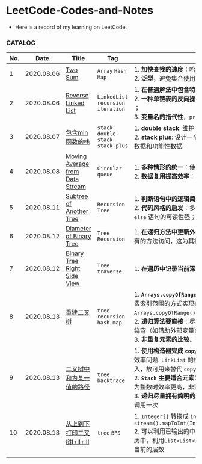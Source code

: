 # LeetCode-Codes-and-Notes
-  Here is a record of my learning on LeetCode.

### CATALOG

| No.  | Date       | Title                                                        | Tag                                  | Notes                                                        |
| ---- | ---------- | ------------------------------------------------------------ | ------------------------------------ | ------------------------------------------------------------ |
| 1    | 2020.08.06 | [Two Sum](Notes/Two-Sum.md)                                  | `Array` `Hash Map`                   | 1. **加快查找的速度**：哈希表牺牲空间换时间；<br>2. **泛型**，避免集合使用中的强制类型转换. |
| 2    | 2020.08.06 | [Reverse Linked List](Notes/Reverse-Linked-List.md)          | `LinkedList` `recursion` `iteration` | 1. **在普遍解法中包含特殊情况**，利用 `0` 与 `null`；<br>2. **一种单链表的反向操作**，`head.next.next = head;` ；<br>3. **变量名的指代性**，`prev` `curr` `next` `temp` . |
| 3    | 2020.08.07 | [包含min函数的栈](Notes/minStack.md)                         | `stack` `double-stack` `stack-plus`  | 1. **double stack**: 维护一个辅助栈来拓展功能；<br>2. **stack plus**: 设计一个增强型栈，它同时存储基础数据和功能性数据. |
| 4    | 2020.08.08 | [Moving Average from Data Stream](Notes/Moving-Average-from-Data-Stream.md) | `Circular queue`                     | 1. **多种情形的统一**：使用 `Math.max()` `Math.min()` ；<br>2. **数据复用提高效率**：如加数重复的求和运算. |
| 5    | 2020.08.11 | [Subtree of Another Tree](Notes/Subtree-of-Another-Tree.md)  | `Recursion` `Tree`                   | 1. **判断语句中的逻辑简化**；<br>2. **代码风格的启发**：多个单 `if` 语句比 `if-elseif-else` 语句的可读性强；尽量使代码“头轻脚重”. |
| 6    | 2020.08.12 | [Diameter of Binary Tree](Notes/Diameter-of-Binary-Tree.md)  | `Tree` `Recursion`                   | 1. **在递归方法中更新外部变量**：类中的字段可以被所有的方法访问，这为其提供了基础. |
| 7    | 2020.08.12 | [Binary Tree Right Side View](Notes/Binary-Tree-Right-Side-View.md) | `Tree` `traverse`                    | 1. **在遍历中记录当前深度**.                                 |
| 8    | 2020.08.13 | [重建二叉树](Notes/Reconstruct-A-Binary-Tree.md)             | `tree` `recursion ` `hash map`       | 1. **`Arrays.copyOfRange()`的效率低**：尽量通过传递元素索引范围的方式实现数组切片，而不是 `Arrays.copyOfRange()` ；<br>2. **递归算法要直接**：尽量直接地实现递归逻辑，不要绕弯（如借助外部变量）； <br>3. **非重复元素的比较、查找用哈希表**. |
| 9    | 2020.08.13 | [二叉树中和为某一值的路径](Notes/Path-Sum.md)                | `tree` `backtrace`                   | 1. **使用构造器完成 `copy `** ：`List.copyOf()` 依然面临效率问题.  `LinkList` 的构造器可以以一个集合为输入，故可用来替代 `copy` <br> 2. **`Stack` 主要适合元素为整数的情况**： `Stack` 在元素为整数时效率更高，非整数时用 `LinkedList` 为佳.<br> 3. **递归尽量拥有简明的基准条件**，哪怕结果是需要多调用一次 |
| 10   | 2020.08.13 | [ 从上到下打印二叉树I+II+III](Notes/Level-Order.md)          | `tree` `BFS`                         | 1. `Integer[]` 转换成 `int []` 时，循环快于 `stream().mapToInt(Integer::intValue).toArray()` <br>2. 可以利用已输出的中间结果来判断当前状态：在遍历中，利用`List<List<Integer>> ans.size()` 判断当前的层数. |
|      |            |                                                              |                                      |                                                              |

